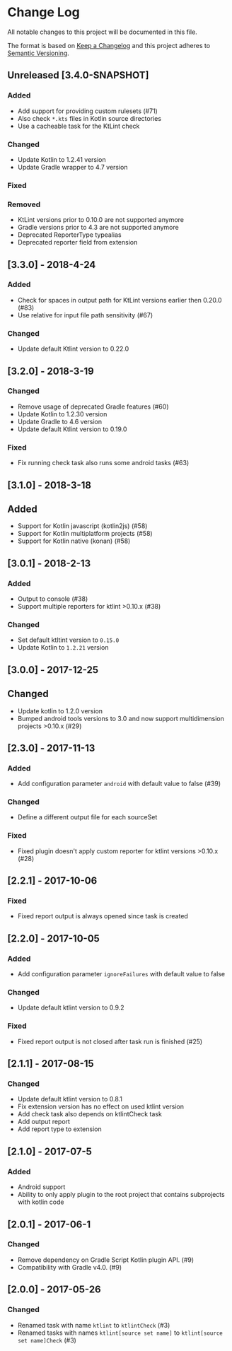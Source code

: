 # Change Log

All notable changes to this project will be documented in this file.

The format is based on [Keep a Changelog](http://keepachangelog.com/)
and this project adheres to [Semantic Versioning](http://semver.org/).

## Unreleased [3.4.0-SNAPSHOT]
### Added
 - Add support for providing custom rulesets (#71)
 - Also check `*.kts` files in Kotlin source directories
 - Use a cacheable task for the KtLint check
### Changed
  - Update Kotlin to 1.2.41 version
  - Update Gradle wrapper to 4.7 version
### Fixed
### Removed
  - KtLint versions prior to 0.10.0 are not supported anymore
  - Gradle versions prior to 4.3 are not supported anymore
  - Deprecated ReporterType typealias
  - Deprecated reporter field from extension

## [3.3.0] - 2018-4-24
### Added
 - Check for spaces in output path for KtLint versions earlier
then 0.20.0 (#83)
 - Use relative for input file path sensitivity (#67)
### Changed
 - Update default Ktlint version to 0.22.0

## [3.2.0] - 2018-3-19
### Changed
 - Remove usage of deprecated Gradle features (#60)
 - Update Kotlin to 1.2.30 version
 - Update Gradle to 4.6 version
 - Update default Ktlint version to 0.19.0
### Fixed
 - Fix running check task also runs some android tasks (#63)

## [3.1.0] - 2018-3-18
## Added
 - Support for Kotlin javascript (kotlin2js) (#58)
 - Support for Kotlin multiplatform projects (#58)
 - Support for Kotlin native (konan) (#58)

## [3.0.1] - 2018-2-13
### Added
 - Output to console (#38)
 - Support multiple reporters for ktlint >0.10.x (#38)
### Changed
 - Set default ktltint version to `0.15.0`
 - Update Kotlin to `1.2.21` version

## [3.0.0] - 2017-12-25
## Changed
 - Update kotlin to 1.2.0 version
 - Bumped android tools versions to 3.0 and now support multidimension projects >0.10.x (#29)

## [2.3.0] - 2017-11-13
### Added
 - Add configuration parameter `android` with default value to false (#39)
### Changed
 - Define a different output file for each sourceSet
### Fixed
 - Fixed plugin doesn't apply custom reporter for ktlint versions >0.10.x (#28)

## [2.2.1] - 2017-10-06
### Fixed
 - Fixed report output is always opened since task is created

## [2.2.0] - 2017-10-05
### Added
 - Add configuration parameter `ignoreFailures` with default value to false
### Changed
 - Update default ktlint version to 0.9.2
### Fixed
 - Fixed report output is not closed after task run is finished (#25)

## [2.1.1] - 2017-08-15
### Changed
 - Update default ktlint version to 0.8.1
 - Fix extension version has no effect on used ktlint version
 - Add check task also depends on ktlintCheck task
 - Add output report
 - Add report type to extension

## [2.1.0] - 2017-07-5
### Added
 - Android support
 - Ability to only apply plugin to the root project that contains subprojects with kotlin code

## [2.0.1] - 2017-06-1
### Changed
 - Remove dependency on Gradle Script Kotlin plugin API. (#9)
 - Compatibility with Gradle v4.0. (#9)

## [2.0.0] - 2017-05-26
### Changed
 - Renamed task with name `ktlint` to `ktlintCheck` (#3)
 - Renamed tasks with names `ktlint[source set name]` to `ktlint[source set name]Check` (#3)
